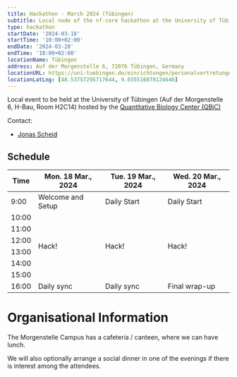 ```yaml
---
title: Hackathon - March 2024 (Tübingen)
subtitle: Local node of the nf-core hackathon at the University of Tübingen.
type: hackathon
startDate: '2024-03-18'
startTime: '10:00+02:00'
endDate: '2024-03-20'
endTime: '18:00+02:00'
locationName: Tübingen
address: Auf der Morgenstelle 6, 72076 Tübingen, Germany
locationURL: https://uni-tuebingen.de/einrichtungen/personalvertretungen-beratung-beauftragte/lageplaene/karte-a-morgenstelle/auf-der-morgenstelle-6
locationLatLng: [48.53757295717644, 9.035516078124646]
---
```


Local event to be held at the University of Tübingen (Auf der Morgenstelle 6, H-Bau, Room H2C14) hosted by the [Quantitative Biology Center (QBiC)](https://portal.qbic.uni-tuebingen.de/portal/)

Contact:

- [<i class="fab fa-slack"></i> Jonas Scheid](https://nfcore.slack.com/team/U03DN4C1JQ5)

## Schedule

<div class="table-responsive">
    <table class="table table-hover table-sm table-bordered">
        <thead>
            <tr>
                <th>Time</th>
                <th>Mon. 18 Mar., 2024</th>
                <th>Tue. 19 Mar., 2024</th>
                <th>Wed. 20 Mar., 2024</th>
            </tr>
            </thead>
            <tbody>
            <tr>
                <td>9:00</td>
                <td background-color:navy; rowspan="1">Welcome and Setup</td>
                <td background-color:navy; rowspan="1">Daily Start</td>
                <td background-color:navy; rowspan="1">Daily Start</td>
            </tr>
                <td>10:00</td>
                <td rowspan="6">Hack!</td>
                <td rowspan="6">Hack!</td>
                <td rowspan="6">Hack!</td>
            </tr>
            <tr>
                <td>11:00</td>
            </tr>
            <tr>
                <td>12:00</td>
            </tr>
            <tr>
                <td>13:00</td>
            </tr>
            <tr>
                <td>14:00</td>
            </tr>
            <tr>
                <td>15:00</td>
            </tr>
            <tr>
                <td>16:00</td>
                <td background-color:navy; rowspan="1">Daily sync</td>
                <td background-color:navy; rowspan="1">Daily sync</td>
                <td background-color:navy; rowspan="1">Final wrap-up</td>
            </tr>
        </tbody>
    </table>
</div>

# Organisational Information

The Morgenstelle Campus has a cafeteria / canteen, where we can have lunch.

We will also optionally arrange a social dinner in one of the evenings if there is interest among the attendees.
